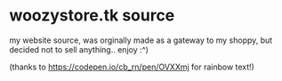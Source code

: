 # woozystore.tk source

my website source, was orginally made as a gateway to my shoppy, but decided not to sell anything.. enjoy :^)

(thanks to https://codepen.io/cb_rn/pen/OVXXmj for rainbow text!)
